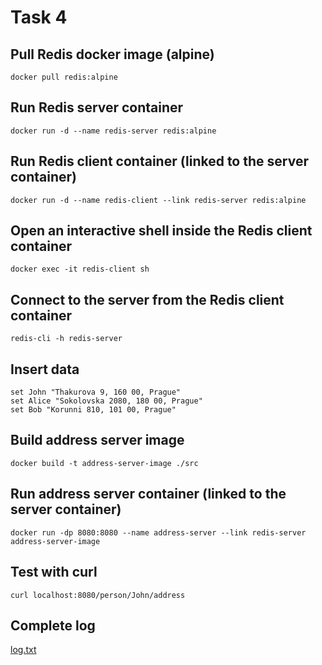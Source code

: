 # Task 4

## Pull Redis docker image (alpine)
```
docker pull redis:alpine
```

## Run Redis server container
```
docker run -d --name redis-server redis:alpine
```

## Run Redis client container (linked to the server container)
```
docker run -d --name redis-client --link redis-server redis:alpine
```

## Open an interactive shell inside the Redis client container
```
docker exec -it redis-client sh
```

## Connect to the server from the Redis client container
```
redis-cli -h redis-server
```

## Insert data
```
set John "Thakurova 9, 160 00, Prague"
set Alice "Sokolovska 2080, 180 00, Prague"
set Bob "Korunni 810, 101 00, Prague"
```

## Build address server image
```
docker build -t address-server-image ./src
```

## Run address server container (linked to the server container)
```
docker run -dp 8080:8080 --name address-server --link redis-server address-server-image
```

## Test with curl
```
curl localhost:8080/person/John/address
```

## Complete log
[log.txt](log.txt)

